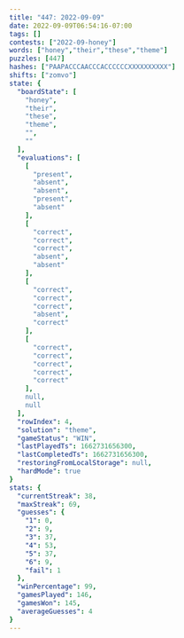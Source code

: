 ```yaml
---
title: "447: 2022-09-09"
date: 2022-09-09T06:54:16-07:00
tags: []
contests: ["2022-09-honey"]
words: ["honey","their","these","theme"]
puzzles: [447]
hashes: ["PAAPACCCAACCCACCCCCCXXXXXXXXXX"]
shifts: ["zomvo"]
state: {
  "boardState": [
    "honey",
    "their",
    "these",
    "theme",
    "",
    ""
  ],
  "evaluations": [
    [
      "present",
      "absent",
      "absent",
      "present",
      "absent"
    ],
    [
      "correct",
      "correct",
      "correct",
      "absent",
      "absent"
    ],
    [
      "correct",
      "correct",
      "correct",
      "absent",
      "correct"
    ],
    [
      "correct",
      "correct",
      "correct",
      "correct",
      "correct"
    ],
    null,
    null
  ],
  "rowIndex": 4,
  "solution": "theme",
  "gameStatus": "WIN",
  "lastPlayedTs": 1662731656300,
  "lastCompletedTs": 1662731656300,
  "restoringFromLocalStorage": null,
  "hardMode": true
}
stats: {
  "currentStreak": 38,
  "maxStreak": 69,
  "guesses": {
    "1": 0,
    "2": 9,
    "3": 37,
    "4": 53,
    "5": 37,
    "6": 9,
    "fail": 1
  },
  "winPercentage": 99,
  "gamesPlayed": 146,
  "gamesWon": 145,
  "averageGuesses": 4
}
---
```


<!-- more -->
